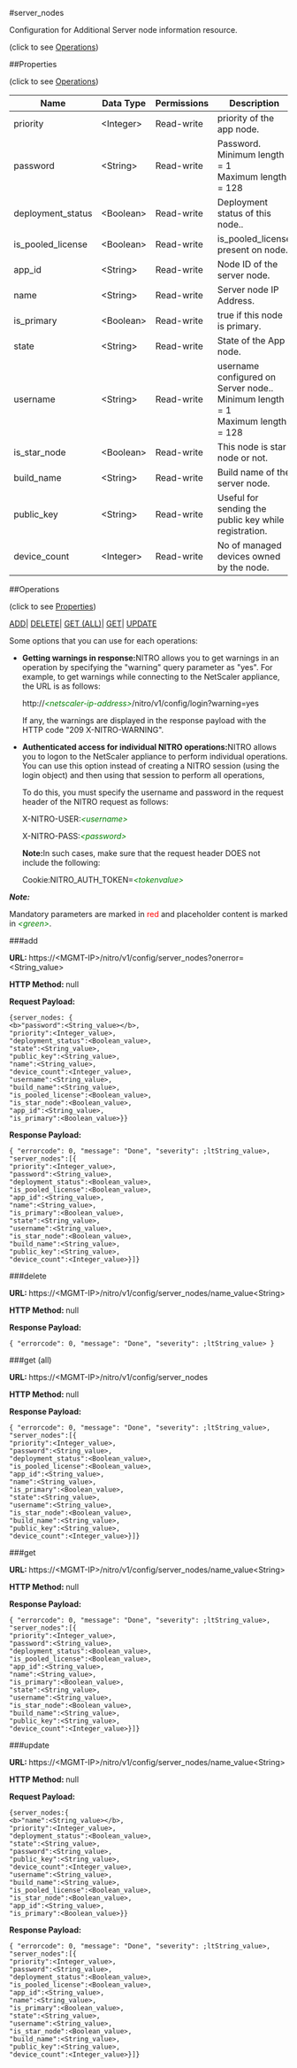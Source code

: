 #server_nodes



Configuration for Additional Server node information resource.

<span>(click to see [Operations](#operations))</span>



##Properties 

<span>(click to see [Operations](#operations))</span>





<table><thead><tr><th>Name</th><th>Data Type</th><th>Permissions</th><th>Description</th></tr></thead><tbody><tr><td>priority</td><td>&lt;Integer></td><td>Read-write</td><td>priority of the app node.</td></tr><tr><td>password</td><td>&lt;String></td><td>Read-write</td><td>Password.<br>Minimum length = 1<br>Maximum length = 128</td></tr><tr><td>deployment_status</td><td>&lt;Boolean></td><td>Read-write</td><td>Deployment status of this node..</td></tr><tr><td>is_pooled_license</td><td>&lt;Boolean></td><td>Read-write</td><td>is_pooled_license present on node.</td></tr><tr><td>app_id</td><td>&lt;String></td><td>Read-write</td><td>Node ID of the server node.</td></tr><tr><td>name</td><td>&lt;String></td><td>Read-write</td><td>Server node IP Address.</td></tr><tr><td>is_primary</td><td>&lt;Boolean></td><td>Read-write</td><td>true if this node is primary.</td></tr><tr><td>state</td><td>&lt;String></td><td>Read-write</td><td>State of the App node.</td></tr><tr><td>username</td><td>&lt;String></td><td>Read-write</td><td>username configured on Server node..<br>Minimum length = 1<br>Maximum length = 128</td></tr><tr><td>is_star_node</td><td>&lt;Boolean></td><td>Read-write</td><td>This node is star node or not.</td></tr><tr><td>build_name</td><td>&lt;String></td><td>Read-write</td><td>Build name of the server node.</td></tr><tr><td>public_key</td><td>&lt;String></td><td>Read-write</td><td>Useful for sending the public key while registration.</td></tr><tr><td>device_count</td><td>&lt;Integer></td><td>Read-write</td><td>No of managed devices owned by the node.</td></tr></tbody></table>

##Operations 

<span>(click to see [Properties](#properties))</span>





[ADD](#add)| [DELETE](#delete)| [GET (ALL)](#get-all)| [GET](#get)| [UPDATE](#update)





Some options that you can use for each operations:

<ul><li><p><b>Getting warnings in response:</b>NITRO allows you to get warnings in an operation by specifying the "warning" query parameter as "yes". For example, to get warnings while connecting to the NetScaler appliance, the URL is as follows:</p><p>http://<span style="color:green;font-style:italic;">&lt;netscaler-ip-address&gt;</span>/nitro/v1/config/login?warning=yes</p><p>If any, the warnings are displayed in the response payload with the HTTP code "209 X-NITRO-WARNING".</p></li><li><p><b>Authenticated access for individual NITRO operations:</b>NITRO allows you to logon to the NetScaler appliance to perform individual operations. You can use this option instead of creating a NITRO session (using the login object) and then using that session to perform all operations,</p><p>To do this, you must specify the username and password in the request header of the NITRO request as follows:</p><p>X-NITRO-USER:<span style="color:green;font-style:italic;">&lt;username&gt;</span></p><p>X-NITRO-PASS:<span style="color:green;font-style:italic;">&lt;password&gt;</span></p><p><b>Note:</b>In such cases, make sure that the request header DOES not include the following:</p><p>Cookie:NITRO_AUTH_TOKEN=<span style="color:green;font-style:italic;">&lt;tokenvalue&gt;</span></p></li></ul>







***Note:*** 

Mandatory parameters are marked in <span style="color:#FF0000;">red</span> and placeholder content is marked in <span style="color:green;font-style:italic">&lt;green&gt;</span>.



###add







<b>URL: </b>https://&lt;MGMT-IP&gt;/nitro/v1/config/server_nodes?onerror=&lt;String_value&gt;

<b>HTTP Method: </b>null

<b>Request Payload: </b>
```
{server_nodes: {
<b>"password":<String_value></b>,
"priority":<Integer_value>,
"deployment_status":<Boolean_value>,
"state":<String_value>,
"public_key":<String_value>,
"name":<String_value>,
"device_count":<Integer_value>,
"username":<String_value>,
"build_name":<String_value>,
"is_pooled_license":<Boolean_value>,
"is_star_node":<Boolean_value>,
"app_id":<String_value>,
"is_primary":<Boolean_value>}}
```

<b>Response Payload: </b>
```
{ "errorcode": 0, "message": "Done", "severity": ;ltString_value>, "server_nodes":[{
"priority":<Integer_value>,
"password":<String_value>,
"deployment_status":<Boolean_value>,
"is_pooled_license":<Boolean_value>,
"app_id":<String_value>,
"name":<String_value>,
"is_primary":<Boolean_value>,
"state":<String_value>,
"username":<String_value>,
"is_star_node":<Boolean_value>,
"build_name":<String_value>,
"public_key":<String_value>,
"device_count":<Integer_value>}]}
```







###delete







<b>URL: </b>https://&lt;MGMT-IP&gt;/nitro/v1/config/server_nodes/name_value&lt;String&gt;

<b>HTTP Method: </b>null

<b>Response Payload: </b>
```
{ "errorcode": 0, "message": "Done", "severity": ;ltString_value> }
```







###get (all)







<b>URL: </b>https://&lt;MGMT-IP&gt;/nitro/v1/config/server_nodes

<b>HTTP Method: </b>null

<b>Response Payload: </b>
```
{ "errorcode": 0, "message": "Done", "severity": ;ltString_value>, "server_nodes":[{
"priority":<Integer_value>,
"password":<String_value>,
"deployment_status":<Boolean_value>,
"is_pooled_license":<Boolean_value>,
"app_id":<String_value>,
"name":<String_value>,
"is_primary":<Boolean_value>,
"state":<String_value>,
"username":<String_value>,
"is_star_node":<Boolean_value>,
"build_name":<String_value>,
"public_key":<String_value>,
"device_count":<Integer_value>}]}
```







###get







<b>URL: </b>https://&lt;MGMT-IP&gt;/nitro/v1/config/server_nodes/name_value&lt;String&gt;

<b>HTTP Method: </b>null

<b>Response Payload: </b>
```
{ "errorcode": 0, "message": "Done", "severity": ;ltString_value>, "server_nodes":[{
"priority":<Integer_value>,
"password":<String_value>,
"deployment_status":<Boolean_value>,
"is_pooled_license":<Boolean_value>,
"app_id":<String_value>,
"name":<String_value>,
"is_primary":<Boolean_value>,
"state":<String_value>,
"username":<String_value>,
"is_star_node":<Boolean_value>,
"build_name":<String_value>,
"public_key":<String_value>,
"device_count":<Integer_value>}]}
```







###update







<b>URL: </b>https://&lt;MGMT-IP&gt;/nitro/v1/config/server_nodes/name_value&lt;String&gt;

<b>HTTP Method: </b>null

<b>Request Payload: </b>
```
{server_nodes:{
<b>"name":<String_value></b>,
"priority":<Integer_value>,
"deployment_status":<Boolean_value>,
"state":<String_value>,
"password":<String_value>,
"public_key":<String_value>,
"device_count":<Integer_value>,
"username":<String_value>,
"build_name":<String_value>,
"is_pooled_license":<Boolean_value>,
"is_star_node":<Boolean_value>,
"app_id":<String_value>,
"is_primary":<Boolean_value>}}
```

<b>Response Payload: </b>
```
{ "errorcode": 0, "message": "Done", "severity": ;ltString_value>, "server_nodes":[{
"priority":<Integer_value>,
"password":<String_value>,
"deployment_status":<Boolean_value>,
"is_pooled_license":<Boolean_value>,
"app_id":<String_value>,
"name":<String_value>,
"is_primary":<Boolean_value>,
"state":<String_value>,
"username":<String_value>,
"is_star_node":<Boolean_value>,
"build_name":<String_value>,
"public_key":<String_value>,
"device_count":<Integer_value>}]}
```







